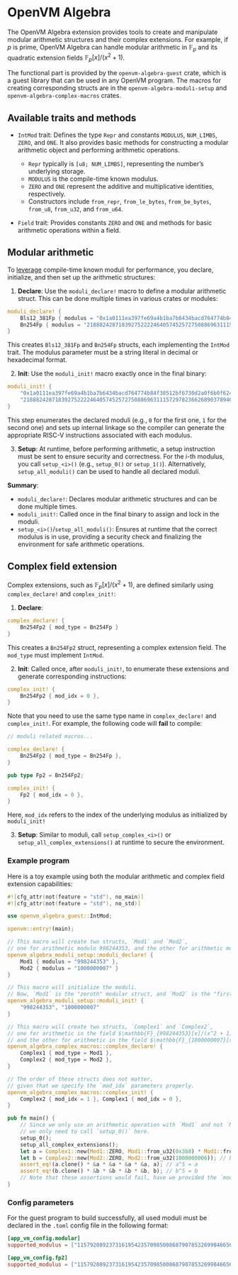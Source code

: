 # OpenVM Algebra

The OpenVM Algebra extension provides tools to create and manipulate modular arithmetic structures and their complex extensions. For example, if $p$ is prime, OpenVM Algebra can handle modular arithmetic in $\mathbb{F}_p$​ and its quadratic extension fields $\mathbb{F}_p[x]/(x^2 + 1)$.

The functional part is provided by the `openvm-algebra-guest` crate, which is a guest library that can be used in any OpenVM program. The macros for creating corresponding structs are in the `openvm-algebra-moduli-setup` and `openvm-algebra-complex-macros` crates.

## Available traits and methods

- `IntMod` trait:
    Defines the type `Repr` and constants `MODULUS`, `NUM_LIMBS`, `ZERO`, and `ONE`. It also provides basic methods for constructing a modular arithmetic object and performing arithmetic operations.
    - `Repr` typically is `[u8; NUM_LIMBS]`, representing the number’s underlying storage.
    - `MODULUS` is the compile-time known modulus.
    - `ZERO` and `ONE` represent the additive and multiplicative identities, respectively.
    - Constructors include `from_repr`, `from_le_bytes`, `from_be_bytes`, `from_u8`, `from_u32`, and `from_u64`.

- `Field` trait:
    Provides constants `ZERO` and `ONE` and methods for basic arithmetic operations within a field.

## Modular arithmetic

To [leverage](./overview.md) compile-time known moduli for performance, you declare, initialize, and then set up the arithmetic structures:

1. **Declare**: Use the `moduli_declare!` macro to define a modular arithmetic struct. This can be done multiple times in various crates or modules:

```rust
moduli_declare! {
    Bls12_381Fp { modulus = "0x1a0111ea397fe69a4b1ba7b6434bacd764774b84f38512bf6730d2a0f6b0f6241eabfffeb153ffffb9feffffffffaaab" },
    Bn254Fp { modulus = "21888242871839275222246405745257275088696311157297823662689037894645226208583" },
}
```

This creates `Bls12_381Fp` and `Bn254Fp` structs, each implementing the `IntMod` trait. The modulus parameter must be a string literal in decimal or hexadecimal format.

2. **Init**: Use the `moduli_init!` macro exactly once in the final binary:

```rust
moduli_init! {
    "0x1a0111ea397fe69a4b1ba7b6434bacd764774b84f38512bf6730d2a0f6b0f6241eabfffeb153ffffb9feffffffffaaab",
    "21888242871839275222246405745257275088696311157297823662689037894645226208583"
}
```

This step enumerates the declared moduli (e.g., `0` for the first one, `1` for the second one) and sets up internal linkage so the compiler can generate the appropriate RISC-V instructions associated with each modulus.

3. **Setup**: At runtime, before performing arithmetic, a setup instruction must be sent to ensure security and correctness. For the $i$-th modulus, you call `setup_<i>()` (e.g., `setup_0()` or `setup_1()`). Alternatively, `setup_all_moduli()` can be used to handle all declared moduli.

**Summary**:
- `moduli_declare!`: Declares modular arithmetic structures and can be done multiple times.
- `moduli_init!`: Called once in the final binary to assign and lock in the moduli.
- `setup_<i>()`/`setup_all_moduli()`: Ensures at runtime that the correct modulus is in use, providing a security check and finalizing the environment for safe arithmetic operations.

## Complex field extension

Complex extensions, such as $\mathbb{F}_p[x]/(x^2 + 1)$, are defined similarly using `complex_declare!` and `complex_init!`:

1. **Declare**:

```rust
complex_declare! {
    Bn254Fp2 { mod_type = Bn254Fp }
}
```

This creates a `Bn254Fp2` struct, representing a complex extension field. The `mod_type` must implement `IntMod`.

2. **Init**: Called once, after `moduli_init!`, to enumerate these extensions and generate corresponding instructions:

```rust
complex_init! {
    Bn254Fp2 { mod_idx = 0 },
}
```

Note that you need to use the same type name in `complex_declare!` and `complex_init!`. For example, the following code will **fail** to compile:

```rust
// moduli related macros...

complex_declare! {
    Bn254Fp2 { mod_type = Bn254Fp },
}

pub type Fp2 = Bn254Fp2;

complex_init! {
    Fp2 { mod_idx = 0 },
}
```

Here, `mod_idx` refers to the index of the underlying modulus as initialized by `moduli_init!`

3. **Setup**: Similar to moduli, call `setup_complex_<i>()` or `setup_all_complex_extensions()` at runtime to secure the environment.

### Example program

Here is a toy example using both the modular arithmetic and complex field extension capabilities:
```rust
#![cfg_attr(not(feature = "std"), no_main)]
#![cfg_attr(not(feature = "std"), no_std)]

use openvm_algebra_guest::IntMod;

openvm::entry!(main);

// This macro will create two structs, `Mod1` and `Mod2`,
// one for arithmetic modulo 998244353, and the other for arithmetic modulo 1000000007.
openvm_algebra_moduli_setup::moduli_declare! {
    Mod1 { modulus = "998244353" },
    Mod2 { modulus = "1000000007" }
}

// This macro will initialize the moduli.
// Now, `Mod1` is the "zeroth" modular struct, and `Mod2` is the "first" one.
openvm_algebra_moduli_setup::moduli_init! {
    "998244353", "1000000007"
}

// This macro will create two structs, `Complex1` and `Complex2`,
// one for arithmetic in the field $\mathbb{F}_{998244353}[x]/(x^2 + 1)$,
// and the other for arithmetic in the field $\mathbb{F}_{1000000007}[x]/(x^2 + 1)$.
openvm_algebra_complex_macros::complex_declare! {
    Complex1 { mod_type = Mod1 },
    Complex2 { mod_type = Mod2 },
}

// The order of these structs does not matter,
// given that we specify the `mod_idx` parameters properly.
openvm_algebra_complex_macros::complex_init! {
    Complex2 { mod_idx = 1 }, Complex1 { mod_idx = 0 },
}

pub fn main() {
    // Since we only use an arithmetic operation with `Mod1` and not `Mod2`,
    // we only need to call `setup_0()` here.
    setup_0();
    setup_all_complex_extensions();
    let a = Complex1::new(Mod1::ZERO, Mod1::from_u32(0x3b8) * Mod1::from_u32(0x100000)); // a = -i in the corresponding field
    let b = Complex2::new(Mod2::ZERO, Mod2::from_u32(1000000006)); // b = -i in the corresponding field
    assert_eq!(a.clone() * &a * &a * &a * &a, a); // a^5 = a
    assert_eq!(b.clone() * &b * &b * &b * &b, b); // b^5 = b
    // Note that these assertions would fail, have we provided the `mod_idx` parameters wrongly.
}
```

### Config parameters

For the guest program to build successfully, all used moduli must be declared in the `.toml` config file in the following format:

```toml
[app_vm_config.modular]
supported_modulus = ["115792089237316195423570985008687907853269984665640564039457584007908834671663"]

[app_vm_config.fp2]
supported_modulus = ["115792089237316195423570985008687907853269984665640564039457584007908834671663"]
```